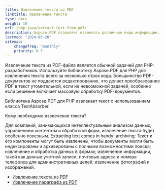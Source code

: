 ```yaml
---
title: Извлечение текста из PDF
linktitle: Извлечение текста
type: docs
weight: 10
url: /php-java/extract-text-from-pdf/
description: Aspose.PDF позволяет извлекать различные виды информации. Этот раздел содержит статьи по извлечению текста из PDF-документов с использованием Aspose.PDF для PHP.
lastmod: "2024-05-20"
sitemap:
    changefreq: "monthly"
    priority: 0.7
---
```


Извлечение текста из PDF-файла является обычной задачей для PHP-разработчиков. Используйте библиотеку Aspose.PDF для PHP для извлечения текста всего за несколько строк кода. Большинство PDF-документов не поддаются редактированию, что делает преобразование PDF в текст утомительной, если не невозможной задачей, особенно если решение включает массовую обработку PDF-документов.

Библиотека Aspose.PDF для PHP извлекает текст с использованием класса TextAbsorber.

Кому необходимо извлечение текста?

Для компаний, занимающихся интеллектуальным анализом данных, управлением контентом и обработкой форм, извлечение текста будет особенно полезным.
 Extracting text comes in handy: archiving: Текст и его компоненты могут быть извлечены, чтобы документы могли быть индексированы и архивированы с полными возможностями поиска; извлечение и обработка данных в формах; извлечение информации, такой как данные учетной записи, почтовые адреса и номера телефонов для административных целей; извлечение фотографий и изображений.

- [Извлечение текста из PDF](/pdf/php-java/extract-text-from-all-pdf/)
- [Извлечение параграфа из PDF](/pdf/php-java/extract-paragraph-from-pdf/)